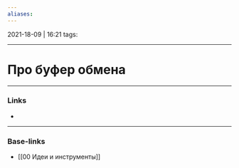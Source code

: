 ```yaml
---
aliases:
---
```

2021-18-09 | 16:21
tags: 
___

# Про буфер обмена

___
### Links
-  

___
### Base-links
- [[00 Идеи и инструменты]]

